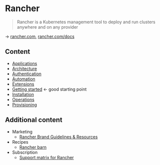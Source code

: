 # Rancher

> Rancher is a Kubernetes management tool to deploy and run clusters anywhere and on any provider

→ [rancher.com](https://www.rancher.com/), [rancher.com/docs](https://docs.ranchermanager.rancher.io/)

## Content

* [Applications](rancher-apps.md)
* [Architecture](rancher-architecture.md)
* [Authentication](rancher-authentication.md)
* [Automation](rancher-automation.md.md)
* [Extensions](rancher-extensions.md)
* [Getting started](rancher-gettingstarted.md) ← good starting point
* [Installation](rancher-installation.md)
* [Operations](rancher-operations.md)
* [Provisioning](rancher-provisioning.md)

## Additional content

* Marketing
  * [Rancher Brand Guidelines & Resources](https://www.rancher.com/brand-guidelines)
* Recipes
  * [Rancher barn](https://github.com/rancher/barn)
* Subscription
  * [Support matrix for Rancher](https://www.suse.com/suse-rancher/support-matrix/all-supported-versions/rancher-v2-7-5/)
